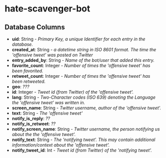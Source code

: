 # hate-scavenger-bot

## Database Columns

- **uid**: String - *Primary Key, a unique Identifier for each entry in the database.*
- **created_at**: String - *a datetime string in ISO 8601 format. The time the 'offensive tweet' was posted on Twitter*
- **entry_added_by**: String - *Name of the bot/user that added this entry.*
- **favorite_count**: Integer - *Number of times the 'offensive tweet' has been favorited.*
- **retweet_count**: Integer - *Number of times the 'offensive tweet' has been retweeted.*
- **geo**: *???*
- **id**: Integer - *Tweet id (from Twitter) of the 'offensive tweet'.*
- **lang**: String - *Two-Character codes (ISO 639) denoting the Language the 'offensive tweet' was written in.*
- **screen_name**: String - *Twitter username, author of the 'offensive tweet'.*
- **text**: String - *The 'offensive tweet'*
- **notify_is_reply**: *??*
- **notify_is_retweet**: *??*
- **notify_screen_name**: String - *Twitter username, the person notifying us about the the 'offensive tweet'.*
- **notify_text**: String - *The 'notifying tweet'. This may contain additional information/context about the 'offensive tweet'.*
- **notify_tweet_id**: Int - *Tweet id (from Twitter) of the 'notifying tweet'.*